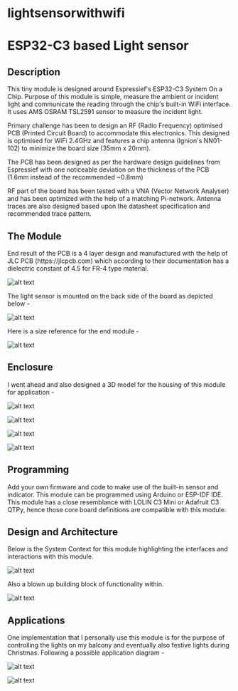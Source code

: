 # lightsensorwithwifi
<h1>ESP32-C3 based Light sensor</h1>

<h2>Description</h2>
This tiny module is designed around Espressief's ESP32-C3 System On a Chip. Purpose of this module is simple, measure the ambient or incident
light and communicate the reading through the chip's built-in WiFi interface. It uses AMS OSRAM TSL2591 sensor to measure the incident light.

Primary challenge has been to design an RF (Radio Frequency) optimised PCB (Printed Circuit Board) to accommodate this electronics. This designed is optimised for WiFi 2.4GHz and features a
chip antenna (Ignion's NN01-102) to minimize the board size (35mm x 20mm).

The PCB has been designed as per the hardware design guidelines from Espressief with one noticeable deviation on the thickness of the PCB (1.6mm instead of the recommended ~0.8mm)

RF part of the board has been tested with a VNA (Vector Network Analyser) and has been optimized with the help of a matching Pi-network. 
Antenna traces are also designed based upon the datasheet specification and recommended trace pattern.

<h2>The Module</h2>
End result of the PCB is a 4 layer design and manufactured with the help of JLC PCB (https://jlcpcb.com) which according to their documentation has a 
dielectric constant of 4.5 for FR-4 type material. 

![alt text](https://github.com/tanmoydutta/lightsensorwithwifi/blob/main/images/Board_Front.png?raw=true)

The light sensor is mounted on the back side of the board as depicted below -

![alt text](https://github.com/tanmoydutta/lightsensorwithwifi/blob/main/images/Board_Back.png?raw=true)

Here is a size reference for the end module - 

![alt text](https://github.com/tanmoydutta/lightsensorwithwifi/blob/main/images/Board_Euro_Reference.png?raw=true)

<h2>Enclosure</h2>
I went ahead and also designed a 3D model for the housing of this module for application - 

![alt text](https://github.com/tanmoydutta/lightsensorwithwifi/blob/main/images/3D_Enclosure.png?raw=true)

![alt text](https://github.com/tanmoydutta/lightsensorwithwifi/blob/main/images/3D_SmartT.png?raw=true)

![alt text](https://github.com/tanmoydutta/lightsensorwithwifi/blob/main/images/Bond_in_enclosure.png?raw=true)

![alt text](https://github.com/tanmoydutta/lightsensorwithwifi/blob/main/images/SensorSlot.png?raw=true)

<h2>Programming</h2>
Add your own firmware and code to make use of the built-in sensor and indicator. This module can be programmed using Arduino or ESP-IDF IDE. This module has a 
close resemblance with LOLIN C3 Mini or Adafruit C3 QTPy, hence those core board definitions are compatible with this module.

<h2>Design and Architecture</h2>
Below is the System Context for this module highlighting 
the interfaces and interactions with this module. 

![alt text](https://github.com/tanmoydutta/lightsensorwithwifi/blob/main/images/Bond_Documentation-SystemContext.drawio.png?raw=true)

Also a blown up building block of functionality within.

![alt text](https://github.com/tanmoydutta/lightsensorwithwifi/blob/main/images/Bond_Documentation-BlockDiagram.drawio.png?raw=true)

<h2>Applications</h2>
One implementation that I personally use this module is for the purpose of controlling the lights on my balcony and eventually also festive lights during Christmas.
Following a possible application diagram -

![alt text](https://github.com/tanmoydutta/lightsensorwithwifi/blob/main/images/Bond_Documentation-Application.drawio.png?raw=true)

![alt text](https://github.com/tanmoydutta/lightsensorwithwifi/blob/main/images/oshw_license-2.png?raw=true)
